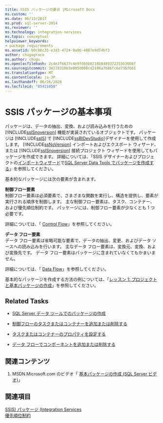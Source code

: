 ```yaml
---
title: SSIS パッケージの要点 |Microsoft Docs
ms.custom: ''
ms.date: 06/13/2017
ms.prod: sql-server-2014
ms.reviewer: ''
ms.technology: integration-services
ms.topic: conceptual
helpviewer_keywords:
- package requirements
ms.assetid: b0c86c35-e3d3-4724-9a96-4087e9d74bf3
author: chugugrace
ms.author: chugu
ms.openlocfilehash: 2c4e3f6637c4e9fd65b0218b8489372355b3608f
ms.sourcegitcommit: 34278310b3e005d008cd2106a7b86fc6e736f661
ms.translationtype: MT
ms.contentlocale: ja-JP
ms.lasthandoff: 06/26/2020
ms.locfileid: "85421050"
---
```

# <a name="ssis-package-essentials"></a>SSIS パッケージの基本事項
  パッケージは、データの抽出、変換、および読み込みを行うための [!INCLUDE[ssISnoversion](../includes/ssisnoversion-md.md)] 機能が実装されているオブジェクトです。 パッケージは [!INCLUDE[ssIS](../includes/ssis-md.md)] で [!INCLUDE[ssBIDevStudio](../includes/ssbidevstudio-md.md)]デザイナーを使用して作成します。 [!INCLUDE[ssNoVersion](../includes/ssnoversion-md.md)] インポートおよびエクスポート ウィザード、または [!INCLUDE[ssISnoversion](../includes/ssisnoversion-md.md)] 接続プロジェクト ウィザードを使用してもパッケージを作成できます。 詳細については、「SSIS デザイナーおよびプロジェクトの[インポートウィザード](../../2014/integration-services/import-project-wizard.md)で[SQL Server Data Tools でパッケージを作成する](create-packages-in-sql-server-data-tools.md)」を参照してください。  
  
 基本的なパッケージには次の要素が含まれます。  
  
 **制御フロー要素**  
 制御フロー要素は必須要素で、さまざまな関数を実行し、構造を提供し、要素が実行される順序を制御します。 主な制御フロー要素は、タスク、コンテナー、および優先順位制約です。 パッケージには、制御フロー要素が少なくとも 1 つ必要です。  
  
 詳細については、「 [Control Flow](control-flow/control-flow.md)」を参照してください。  
  
 **データ フロー要素**  
 データ フロー要素は省略可能な要素で、データの抽出、変更、およびデータ ソースへの読み込みを行います。 主なデータ フロー要素は、変換元、変換、および変換先です。 データ フロー要素はパッケージに含まれていなくてもかまいません。  
  
 詳細については、「 [Data Flow](data-flow/data-flow.md)」を参照してください。  
  
 基本的なパッケージを作成する方法の例については、「[レッスン 1: プロジェクトと基本パッケージの作成](lesson-1-create-a-project-and-basic-package-with-ssis.md)」を参照してください。  
  
## <a name="related-tasks"></a>Related Tasks  
  
-   [SQL Server データ ツールでのパッケージの作成](create-packages-in-sql-server-data-tools.md)  
  
-   [制御フローのタスクまたはコンテナーを追加または削除する](control-flow/add-or-delete-a-task-or-a-container-in-a-control-flow.md)  
  
-   [タスクまたはコンテナーのプロパティを設定する](../../2014/integration-services/set-the-properties-of-a-task-or-container.md)  
  
-   [データ フローでコンポーネントを追加または削除する](data-flow/add-or-delete-a-component-in-a-data-flow.md)  
  
## <a name="related-content"></a>関連コンテンツ  
  
1.  MSDN.Microsoft.com のビデオ「 [基本パッケージの作成 (SQL Server ビデオ)](https://go.microsoft.com/fwlink/?LinkId=131023)」  
  
## <a name="see-also"></a>関連項目  
 [SSIS&#41; パッケージ &#40;Integration Services](../../2014/integration-services/integration-services-ssis-packages.md)   
 [優先順位制約](control-flow/precedence-constraints.md)  
  
  
